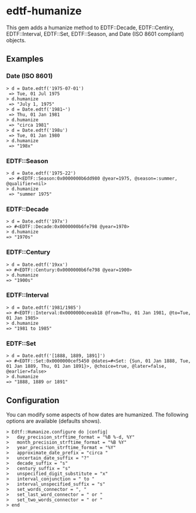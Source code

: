 # edtf-humanize

This gem adds a humanize method to EDTF::Decade, EDTF::Centiry, EDTF::Interval, EDTF::Set, EDTF::Season, and Date (ISO 8601 compliant) objects.

## Examples


### Date (ISO 8601)

```
> d = Date.edtf('1975-07-01')
 => Tue, 01 Jul 1975 
> d.humanize
 => "July 1, 1975"
> d = Date.edtf('1981~')
 => Thu, 01 Jan 1981 
> d.humanize
 => "circa 1981" 
> d = Date.edtf('198u')
 => Tue, 01 Jan 1980 
> d.humanize
 => "198x"
 ```

### EDTF::Season

```
> d = Date.edtf('1975-22')
 => #<EDTF::Season:0x0000000b6dd980 @year=1975, @season=:summer, @qualifier=nil> 
> d.humanize
 => "summer 1975" 
 ```

### EDTF::Decade

 ```
> d = Date.edtf('197x')
 => #<EDTF::Decade:0x0000000b6fe798 @year=1970> 
> d.humanize
 => "1970s" 
 ```
 
### EDTF::Century

 ```
> d = Date.edtf('19xx')
 => #<EDTF::Century:0x0000000b6fe798 @year=1900> 
> d.humanize
 => "1900s" 
 ```

### EDTF::Interval

 ```
> d = Date.edtf('1981/1985')
 => #<EDTF::Interval:0x0000000ceeab18 @from=Thu, 01 Jan 1981, @to=Tue, 01 Jan 1985>
> d.humanize
 => "1981 to 1985"
 ```

### EDTF::Set

 ```
> d = Date.edtf('[1888, 1889, 1891]')
 => #<EDTF::Set:0x0000000cef5450 @dates=#<Set: {Sun, 01 Jan 1888, Tue, 01 Jan 1889, Thu, 01 Jan 1891}>, @choice=true, @later=false, @earlier=false>
> d.humanize
 => "1888, 1889 or 1891"
 ```

## Configuration

You can modify some aspects of how dates are humanized. The following options are available (defaults shows).

```
> Edtf::Humanize.configure do |config|
>   day_precision_strftime_format = "%B %-d, %Y"
>   month_precision_strftime_format = "%B %Y"
>   year_precision_strftime_format = "%Y"
>   approximate_date_prefix = "circa "
>   uncertain_date_suffix = "?"
>   decade_suffix = "s"
>   century_suffix = "s"
>   unspecified_digit_substitute = "x"
>   interval_conjunction = " to "
>   interval_unspecified_suffix = "s"
>   set_words_connector = ", "
>   set_last_word_connector = " or "
>   set_two_words_connector = " or "
> end
```
 
